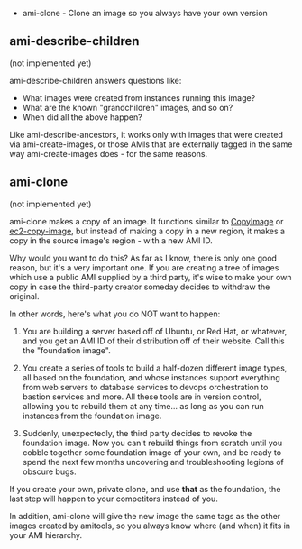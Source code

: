  - ami-clone - Clone an image so you always have your own version

## ami-describe-children
(not implemented yet)

ami-describe-children answers questions like:

 - What images were created from instances running this image?
 - What are the known "grandchildren" images, and so on?
 - When did all the above happen?

Like ami-describe-ancestors, it works only with images that were
created via ami-create-images, or those AMIs that are externally
tagged in the same way ami-create-images does - for the same reasons.

## ami-clone
(not implemented yet)

ami-clone makes a copy of an image. It functions similar to
[CopyImage](http://docs.aws.amazon.com/AWSEC2/latest/APIReference/ApiReference-query-CopyImage.html)
or
[ec2-copy-image](http://docs.aws.amazon.com/AWSEC2/latest/CommandLineReference/ApiReference-cmd-CopyImage.html),
but instead of making a copy in a new region, it makes a copy in the
source image's region - with a new AMI ID.

Why would you want to do this? As far as I know, there is only one
good reason, but it's a very important one. If you are creating a tree
of images which use a public AMI supplied by a third party, it's wise
to make your own copy in case the third-party creator someday decides
to withdraw the original.

In other words, here's what you do NOT want to happen:

 1. You are building a server based off of Ubuntu, or Red Hat, or
    whatever, and you get an AMI ID of their distribution off of their
    website. Call this the "foundation image".

 1. You create a series of tools to build a half-dozen different image
    types, all based on the foundation, and whose instances support
    everything from web servers to database services to devops
    orchestration to bastion services and more.  All these tools are
    in version control, allowing you to rebuild them at any time... as
    long as you can run instances from the foundation image.

 1. Suddenly, unexpectedly, the third party decides to revoke the
    foundation image. Now you can't rebuild things from scratch until
    you cobble together some foundation image of your own, and be
    ready to spend the next few months uncovering and troubleshooting
    legions of obscure bugs.

If you create your own, private clone, and use **that** as the
foundation, the last step will happen to your competitors instead of
you.

In addition, ami-clone will give the new image the same tags as the
other images created by amitools, so you always know where (and when)
it fits in your AMI hierarchy.

